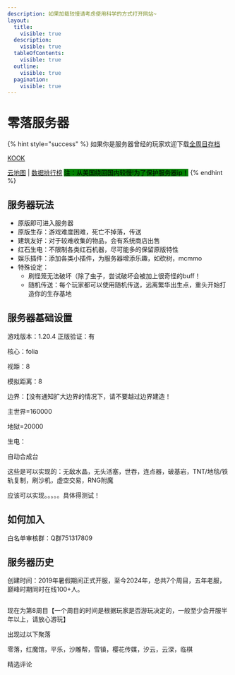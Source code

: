 ```yaml
---
description: 如果加载较慢请考虑使用科学的方式打开网站~
layout:
  title:
    visible: true
  description:
    visible: true
  tableOfContents:
    visible: true
  outline:
    visible: true
  pagination:
    visible: true
---
```


# 零落服务器

{% hint style="success" %}
如果你是服务器曾经的玩家欢迎下载[全周目存档](https://pan.baidu.com/s/1Y5ynCU6yQujJsVbC3CaPIQ?pwd=48gy)

[KOOK](https://kook.top/G93qPs)&#x20;

[云地图](https://map.sakuracat.site/) | [数据排行榜](https://rank.sakuracat.site/) <mark style="background-color:green;">注：从美国绕回国内较慢!为了保护服务器ip！</mark>
{% endhint %}

## 服务器玩法

* 原版即可进入服务器
* 原版生存：游戏难度困难，死亡不掉落，传送
* 建筑友好：对于较难收集的物品，会有系统商店出售
* 红石生电：不限制各类红石机器，尽可能多的保留原版特性
* 娱乐插件：添加各类小插件，为服务器增添乐趣，如砍树，mcmmo
* 特殊设定：
  * 刷怪笼无法破坏（除了虫子，尝试破坏会被加上很奇怪的buff！
  * 随机传送：每个玩家都可以使用随机传送，远离繁华出生点，重头开始打造你的生存基地

## **服务器基础设置**

游戏版本：1.20.4 正版验证：有

核心：folia

视距：8&#x20;

模拟距离：8

边界：【没有通知扩大边界的情况下，请不要越过边界建造！

主世界=160000

地狱=20000

生电：

自动合成台

这些是可以实现的：无敌水晶，无头活塞，世吞，连点器，破基岩，TNT/地毯/铁轨复制，刷沙机，虚空交易，RNG附魔

应该可以实现。。。。。具体得测试！

## 如何加入

白名单审核群：Q群751317809

## 服务器历史

创建时间：2019年暑假期间正式开服，至今2024年，总共7个周目，五年老服，巅峰时期同时在线100+人。

<figure><img src="https://s2.loli.net/2024/02/21/lzOeU2kMhT5nms9.png" alt=""><figcaption></figcaption></figure>

现在为第8周目【一个周目的时间是根据玩家是否游玩决定的，一般至少会开服半年以上，请放心游玩】

出现过以下聚落

零落，红魔馆，平乐，沙雕帮，雪镇，樱花传媒，汐云，云深，临棋

精选评论

<figure><img src="https://s2.loli.net/2024/01/04/jrfZubXg21Do8QG.png" alt=""><figcaption></figcaption></figure>





